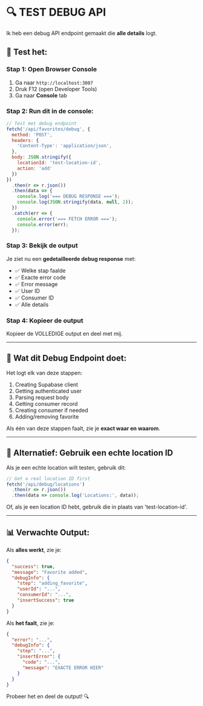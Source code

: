 # 🔍 TEST DEBUG API

Ik heb een debug API endpoint gemaakt die **alle details** logt.

## 🧪 Test het:

### Stap 1: Open Browser Console
1. Ga naar `http://localhost:3007`
2. Druk F12 (open Developer Tools)
3. Ga naar **Console** tab

### Stap 2: Run dit in de console:

```javascript
// Test met debug endpoint
fetch('/api/favorites/debug', {
  method: 'POST',
  headers: {
    'Content-Type': 'application/json',
  },
  body: JSON.stringify({
    locationId: 'test-location-id',
    action: 'add'
  })
})
  .then(r => r.json())
  .then(data => {
    console.log('=== DEBUG RESPONSE ===');
    console.log(JSON.stringify(data, null, 2));
  })
  .catch(err => {
    console.error('=== FETCH ERROR ===');
    console.error(err);
  });
```

### Stap 3: Bekijk de output

Je ziet nu een **gedetailleerde debug response** met:
- ✅ Welke stap faalde
- ✅ Exacte error code
- ✅ Error message
- ✅ User ID
- ✅ Consumer ID
- ✅ Alle details

### Stap 4: Kopieer de output

Kopieer de VOLLEDIGE output en deel met mij.

---

## 🎯 Wat dit Debug Endpoint doet:

Het logt elk van deze stappen:
1. Creating Supabase client
2. Getting authenticated user
3. Parsing request body
4. Getting consumer record
5. Creating consumer if needed
6. Adding/removing favorite

Als één van deze stappen faalt, zie je **exact waar en waarom**.

---

## 🔧 Alternatief: Gebruik een echte location ID

Als je een echte location wilt testen, gebruik dit:

```javascript
// Get a real location ID first
fetch('/api/debug/locations')
  .then(r => r.json())
  .then(data => console.log('Locations:', data));
```

Of, als je een location ID hebt, gebruik die in plaats van 'test-location-id'.

---

## 📊 Verwachte Output:

Als **alles werkt**, zie je:
```json
{
  "success": true,
  "message": "Favorite added",
  "debugInfo": {
    "step": "adding_favorite",
    "userId": "...",
    "consumerId": "...",
    "insertSuccess": true
  }
}
```

Als **het faalt**, zie je:
```json
{
  "error": "...",
  "debugInfo": {
    "step": "...",
    "insertError": {
      "code": "...",
      "message": "EXACTE ERROR HIER"
    }
  }
}
```

Probeer het en deel de output! 🔍

